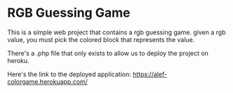 # RGB Guessing Game

This is a simple web project that contains a rgb guessing game. given a rgb value, you must pick the colored block that represents the value.

There's a .php file that only exists to allow us to deploy the project on heroku.

Here's the link to the deployed application:
https://alef-colorgame.herokuapp.com/
